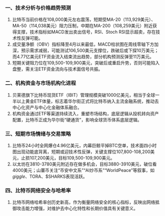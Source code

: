 ### 一、技术分析与价格趋势预测
1. 比特币当前价格在108,000美元左右震荡，短期受MA-20（113,929美元）、MA-50（114,038美元）阻力压制，中期在MA-200（108,259美元）附近获得支撑，技术指标如MACD发出卖出信号，RSI、Stoch RSI显示超卖，存在技术性反弹可能。
2. 成交量净额（OBV）指标降至4月以来最低，MACD柱状图在周线零轴下方加深，预示需求减弱，可能测试106,500美元支撑位，跌破后或下探10万美元；而4.77亿美元ETF资金流入结束流出趋势，部分机构预测反弹至11万美元。
3. 短期关键阻力位在109,500-109,900美元，突破后或重启升势，否则可能陷入盘整，需关注ETF资金流向与技术面信号共振。

### 二、机构资金与市场机构化进程
1. 贝莱德旗下比特币现货ETF（IBIT）管理规模突破1000亿美元，相当于全球一半以上黄金ETF体量，标志着华尔街正式将比特币纳入主流金融系统，推动去中心化资产与中心化金融体系融合。
2. 机构资金通过ETF等渠道持续流入，重塑市场结构，底层逻辑从投机转向资产配置，比特币正成为华尔街“硬通货”，影响全球货币体系底层逻辑。

### 三、短期市场情绪与交易策略
1. 比特币24小时全网爆仓4.96亿美元，内幕巨鲸平掉BTC空单，技术面四小时图出现动能底背离，短期或迎技术性反弹，关键支撑位107,800-108,200美元，止损107,200美元，目标109,500-109,900美元。
2. 以太坊在3810-3780美元附近存在做多机会，目标3880-3910美元，破位看4000美元；山寨币关注“币安中文系”“AI炒币系”“WorldPeace”等叙事，如$giggle、$TORA、$SHARKS表现活跃。

### 四、比特币网络安全与哈希率
1. 比特币网络哈希率创历史新高，作为衡量网络安全的核心指标，反映出网络抵御攻击能力增强，对维护去中心化特性和长期价值具有关键意义。
